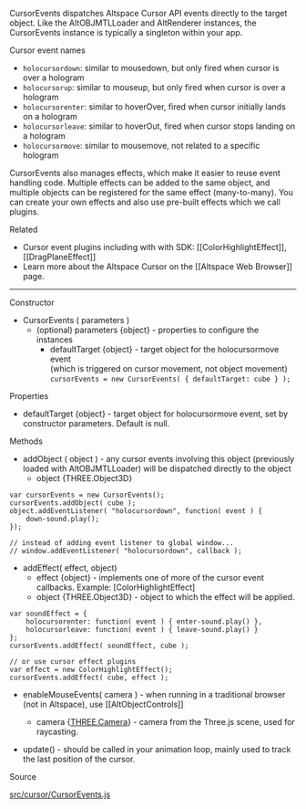 CursorEvents dispatches Altspace Cursor API events directly to the target object.  Like the AltOBJMTLLoader and AltRenderer instances, the CursorEvents instance is typically a singleton within your app.  

Cursor event names
* `holocursordown`: similar to mousedown, but only fired when cursor is over a hologram
* `holocursorup`: similar to mouseup, but only fired when cursor is over a hologram
* `holocursorenter`: similar to hoverOver, fired when cursor initially lands on a hologram
* `holocursorleave`: similar to hoverOut, fired when cursor stops landing on a hologram
* `holocursormove`: similar to mousemove, not related to a specific hologram

CursorEvents also manages effects, which make it easier to reuse event handling code. Multiple effects can be added to the same object, and multiple objects can be registered for the same effect (many-to-many).  You can create your own effects and also use pre-built effects which we call plugins.

Related
* Cursor event plugins including with with SDK: [[ColorHighlightEffect]], [[DragPlaneEffect]]
* Learn more about the Altspace Cursor on the [[Altspace Web Browser]] page.

---

Constructor

* CursorEvents ( parameters )
    * (optional) parameters {object} - properties to configure the instances
        * defaultTarget {object} - target object for the holocursormove event  
          (which is triggered on cursor movement, not object movement)  
          `cursorEvents = new CursorEvents( { defaultTarget: cube } );`

Properties

* defaultTarget {object} - target object for holocursormove event, set by constructor parameters.  Default is null.

Methods

* addObject ( object ) - any cursor events involving this object (previously loaded with AltOBJMTLLoader) will be dispatched directly to the object 
    * object {THREE.Object3D}
```
var cursorEvents = new CursorEvents();
cursorEvents.addObject( cube ); 
object.addEventListener( "holocursordown", function( event ) {
    down-sound.play();
});

// instead of adding event listener to global window...
// window.addEventListener( "holocursordown", callback );
```

* addEffect( effect, object)
    * effect {object} - implements one of more of the cursor event callbacks.  Example: [ColorHighlightEffect]
    * object {THREE.Object3D} - object to which the effect will be applied.  
```
var soundEffect = {
    holocursorenter: function( event ) { enter-sound.play() },
    holocursorleave: function( event ) { leave-sound.play() }
};
cursorEvents.addEffect( soundEffect, cube );

// or use cursor effect plugins
var effect = new ColorHighlightEffect();
cursorEvents.addEffect( cube, effect );
```

* enableMouseEvents( camera ) - when running in a traditional browser (not in Altspace), use [[AltObjectControls]] 
    * camera {[THREE.Camera]} - camera from the Three.js scene, used for raycasting.

* update() - should be called in your animation loop, mainly used to track the last position of the cursor.

Source

[src/cursor/CursorEvents.js](https://github.com/AltspaceVR/AltspaceSDK/blob/master/src/cursor/CursorEvents.js)

[THREE.Camera]: http://threejs.org/docs/#Reference/Cameras/Camera
[THREE.Object3D]: http://threejs.org/docs/#Reference/Core/Object3D